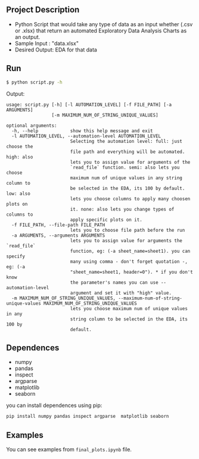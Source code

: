 ## Project Description
- Python Script that would take any type of data as an input whether (.csv or .xlsx) that return an automated Exploratory Data Analysis Charts as an output.
- Sample Input : "data.xlsx"
- Desired Output: EDA for that data

## Run

```bash
$ python script.py -h
```

Output:
```text
usage: script.py [-h] [-l AUTOMATION_LEVEL] [-f FILE_PATH] [-a ARGUMENTS]
                 [-m MAXIMUM_NUM_OF_STRING_UNIQUE_VALUES]

optional arguments:
  -h, --help            show this help message and exit
  -l AUTOMATION_LEVEL, --automation-level AUTOMATION_LEVEL
                        Selecting the automation level: full: just choose the
                        file path and everything will be automated. high: also
                        lets you to assign value for arguments of the
                        `read_file` function. semi: also lets you choose
                        maximum num of unique values in any string column to
                        be selected in the EDA, its 100 by default. low: also
                        lets you choose columns to apply many choosen plots on
                        it. none: also lets you change types of columns to
                        apply specific plots on it.
  -f FILE_PATH, --file-path FILE_PATH
                        lets you to choose file path before the run
  -a ARGUMENTS, --arguments ARGUMENTS
                        lets you to assign value for arguments the `read_file`
                        function, eg: (-a sheet_name=sheet1). you can specify
                        many using comma - don't forget quotation -, eg: (-a
                        "sheet_name=sheet1, header=0"). * if you don't know
                        the parameter's names you can use --automation-level
                        argument and set it with "high" value.
  -m MAXIMUM_NUM_OF_STRING_UNIQUE_VALUES, --maximum-num-of-string-unique-values MAXIMUM_NUM_OF_STRING_UNIQUE_VALUES
                        lets you choose maximum num of unique values in any
                        string column to be selected in the EDA, its 100 by
                        default.
```

## Dependences
- numpy
- pandas
- inspect
- argparse
- matplotlib
- seaborn

you can install dependences using pip:
```bash
pip install numpy pandas inspect argparse  matplotlib seaborn
```

## Examples
You can see examples from `final_plots.ipynb` file.

